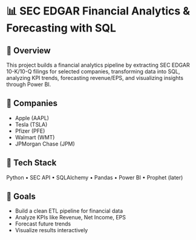# 📊 SEC EDGAR Financial Analytics & Forecasting with SQL

## 🚀 Overview
This project builds a financial analytics pipeline by extracting SEC EDGAR 10-K/10-Q filings for selected companies, transforming data into SQL, analyzing KPI trends, forecasting revenue/EPS, and visualizing insights through Power BI.

## 🧠 Companies
- Apple (AAPL)
- Tesla (TSLA)
- Pfizer (PFE)
- Walmart (WMT)
- JPMorgan Chase (JPM)

## 🧰 Tech Stack
Python • SEC API • SQLAlchemy • Pandas • Power BI • Prophet (later)

## 📝 Goals
- Build a clean ETL pipeline for financial data  
- Analyze KPIs like Revenue, Net Income, EPS  
- Forecast future trends  
- Visualize results interactively
